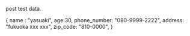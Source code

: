 ﻿post test data.

{
	name : "yasuaki", 
	age:30,
	phone_number: "080-9999-2222",
	address: "fukuoka xxx xxx",
	zip_code: "810-0000",
}